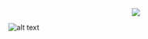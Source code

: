 
<center><img src="https://github.com/rchavezj/Packt-Machine_and_Deep_Learning_with_PyTorch/blob/master/Chapter11_NLP/images/similarityFormula.png"></center>

![alt text](https://github.com/rchavezj/Packt-Machine_and_Deep_Learning_with_PyTorch/blob/master/Chapter11_NLP/images/similarityFormula.png)
